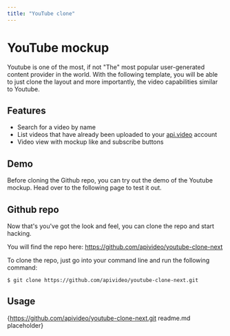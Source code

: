 ```yaml
---
title: "YouTube clone"
---
```


# YouTube mockup

Youtube is one of the most, if not "The" most popular user-generated content provider in the world. With the following template, you will be able to just clone the layout and more importantly, the video capabilities similar to Youtube.

## Features

- Search for a video by name
- List videos that have already been uploaded to your [api.video](http://api.video) account
- Video view with mockup like and subscribe buttons

## Demo

Before cloning the Github repo, you can try out the demo of the Youtube mockup. Head over to the following page to test it out.

## Github repo

Now that's you've got the look and feel, you can clone the repo and start hacking.

You will find the repo here: https://github.com/apivideo/youtube-clone-next

To clone the repo, just go into your command line and run the following command:

```
$ git clone https://github.com/apivideo/youtube-clone-next.git
```

## Usage

{https://github.com/apivideo/youtube-clone-next.git readme.md placeholder}